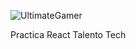 ![UltimateGamer](https://github.com/user-attachments/assets/1cacd154-cc78-432a-8821-4c6c94efed77)

Practica React Talento Tech
